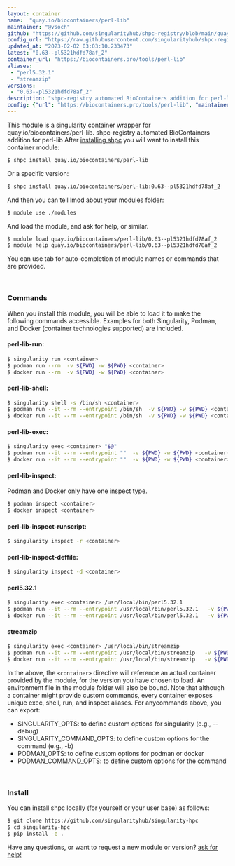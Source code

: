 ```yaml
---
layout: container
name:  "quay.io/biocontainers/perl-lib"
maintainer: "@vsoch"
github: "https://github.com/singularityhub/shpc-registry/blob/main/quay.io/biocontainers/perl-lib/container.yaml"
config_url: "https://raw.githubusercontent.com/singularityhub/shpc-registry/main/quay.io/biocontainers/perl-lib/container.yaml"
updated_at: "2023-02-02 03:03:10.233473"
latest: "0.63--pl5321hdfd78af_2"
container_url: "https://biocontainers.pro/tools/perl-lib"
aliases:
 - "perl5.32.1"
 - "streamzip"
versions:
 - "0.63--pl5321hdfd78af_2"
description: "shpc-registry automated BioContainers addition for perl-lib"
config: {"url": "https://biocontainers.pro/tools/perl-lib", "maintainer": "@vsoch", "description": "shpc-registry automated BioContainers addition for perl-lib", "latest": {"0.63--pl5321hdfd78af_2": "sha256:fb5b876906c2ddeb7e88b240ed031553e7977f40e11d9ffb489095067c2959b3"}, "tags": {"0.63--pl5321hdfd78af_2": "sha256:fb5b876906c2ddeb7e88b240ed031553e7977f40e11d9ffb489095067c2959b3"}, "docker": "quay.io/biocontainers/perl-lib", "aliases": {"perl5.32.1": "/usr/local/bin/perl5.32.1", "streamzip": "/usr/local/bin/streamzip"}}
---
```


This module is a singularity container wrapper for quay.io/biocontainers/perl-lib.
shpc-registry automated BioContainers addition for perl-lib
After [installing shpc](#install) you will want to install this container module:


```bash
$ shpc install quay.io/biocontainers/perl-lib
```

Or a specific version:

```bash
$ shpc install quay.io/biocontainers/perl-lib:0.63--pl5321hdfd78af_2
```

And then you can tell lmod about your modules folder:

```bash
$ module use ./modules
```

And load the module, and ask for help, or similar.

```bash
$ module load quay.io/biocontainers/perl-lib/0.63--pl5321hdfd78af_2
$ module help quay.io/biocontainers/perl-lib/0.63--pl5321hdfd78af_2
```

You can use tab for auto-completion of module names or commands that are provided.

<br>

### Commands

When you install this module, you will be able to load it to make the following commands accessible.
Examples for both Singularity, Podman, and Docker (container technologies supported) are included.

#### perl-lib-run:

```bash
$ singularity run <container>
$ podman run --rm  -v ${PWD} -w ${PWD} <container>
$ docker run --rm  -v ${PWD} -w ${PWD} <container>
```

#### perl-lib-shell:

```bash
$ singularity shell -s /bin/sh <container>
$ podman run --it --rm --entrypoint /bin/sh  -v ${PWD} -w ${PWD} <container>
$ docker run --it --rm --entrypoint /bin/sh  -v ${PWD} -w ${PWD} <container>
```

#### perl-lib-exec:

```bash
$ singularity exec <container> "$@"
$ podman run --it --rm --entrypoint ""  -v ${PWD} -w ${PWD} <container> "$@"
$ docker run --it --rm --entrypoint ""  -v ${PWD} -w ${PWD} <container> "$@"
```

#### perl-lib-inspect:

Podman and Docker only have one inspect type.

```bash
$ podman inspect <container>
$ docker inspect <container>
```

#### perl-lib-inspect-runscript:

```bash
$ singularity inspect -r <container>
```

#### perl-lib-inspect-deffile:

```bash
$ singularity inspect -d <container>
```


#### perl5.32.1

```bash
$ singularity exec <container> /usr/local/bin/perl5.32.1
$ podman run --it --rm --entrypoint /usr/local/bin/perl5.32.1   -v ${PWD} -w ${PWD} <container> -c " $@"
$ docker run --it --rm --entrypoint /usr/local/bin/perl5.32.1   -v ${PWD} -w ${PWD} <container> -c " $@"
```


#### streamzip

```bash
$ singularity exec <container> /usr/local/bin/streamzip
$ podman run --it --rm --entrypoint /usr/local/bin/streamzip   -v ${PWD} -w ${PWD} <container> -c " $@"
$ docker run --it --rm --entrypoint /usr/local/bin/streamzip   -v ${PWD} -w ${PWD} <container> -c " $@"
```



In the above, the `<container>` directive will reference an actual container provided
by the module, for the version you have chosen to load. An environment file in the
module folder will also be bound. Note that although a container
might provide custom commands, every container exposes unique exec, shell, run, and
inspect aliases. For anycommands above, you can export:

 - SINGULARITY_OPTS: to define custom options for singularity (e.g., --debug)
 - SINGULARITY_COMMAND_OPTS: to define custom options for the command (e.g., -b)
 - PODMAN_OPTS: to define custom options for podman or docker
 - PODMAN_COMMAND_OPTS: to define custom options for the command

<br>

### Install

You can install shpc locally (for yourself or your user base) as follows:

```bash
$ git clone https://github.com/singularityhub/singularity-hpc
$ cd singularity-hpc
$ pip install -e .
```

Have any questions, or want to request a new module or version? [ask for help!](https://github.com/singularityhub/singularity-hpc/issues)